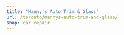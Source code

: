 ```yaml
---
title: "Manny's Auto Trim & Glass"
url: /toronto/mannys-auto-trim-and-glass/
shop: car repair
---
```

